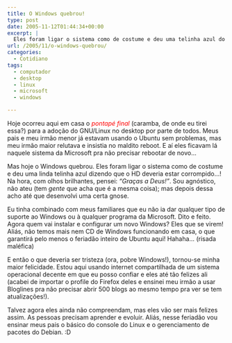```yaml
---
title: O Windows quebrou!
type: post
date: 2005-11-12T01:44:34+00:00
excerpt: |
  Eles foram ligar o sistema como de costume e deu uma telinha azul do Windows NT dizendo que o HD deveria estar corrompido...! Na hora, com olhos brilhantes, pensei: 'Graças a Deus'. Sou agnóstico, não ateu; mas acho que depois dessa até que desenvolvi uma certa gnose!
url: /2005/11/o-windows-quebrou/
categories:
  - Cotidiano
tags:
  - computador
  - desktop
  - linux
  - microsoft
  - windows

---
```

Hoje ocorreu aqui em casa o <em style="color:red;">pontapé final</em> (caramba, de onde eu tirei essa?) para a adoção do GNU/Linux no desktop por parte de todos. Meus pais e meu irmão menor já estavam usando o Ubuntu sem problemas, mas meu irmão maior relutava e insistia no maldito reboot. E aí eles ficavam lá naquele sistema da Microsoft pra não precisar rebootar de novo…

Mas hoje o Windows quebrou. Eles foram ligar o sistema como de costume e deu uma linda telinha azul dizendo que o HD deveria estar corrompido…! Na hora, com olhos brilhantes, pensei: _“Graças a Deus!”_. Sou agnóstico, não ateu (tem _gente_ que acha que é a mesma coisa); mas depois dessa acho até que desenvolvi uma certa gnose.

Eu tinha combinado com meus familiares que eu não ia dar qualquer tipo de suporte ao Windows ou à qualquer programa da Microsoft. Dito e feito. Agora quem vai instalar e configurar um novo Windows? Eles que se virem! Aliás, não temos mais nem CD de Windows funcionando em casa, o que garantirá pelo menos o feriadão inteiro de Ubuntu aqui! Hahaha… (risada maléfica)

E então o que deveria ser tristeza (ora, pobre Windows!), tornou-se minha maior felicidade. Estou aqui usando internet compartilhada de um sistema operacional decente em que eu posso confiar e eles até tão felizes ali (acabei de importar o profile do Firefox deles e ensinei meu irmão a usar Bloglines pra não precisar abrir 500 blogs ao mesmo tempo pra ver se tem atualizações!).

Talvez agora eles ainda não compreendam, mas eles vão ser mais felizes assim. As pessoas precisam aprender e evoluir. Aliás, nesse feriadão vou ensinar meus pais o básico do console do Linux e o gerenciamento de pacotes do Debian. :D

